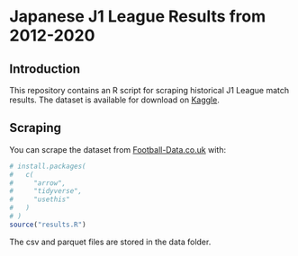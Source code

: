 # Japanese J1 League Results from 2012-2020

## Introduction

This repository contains an R script for scraping historical J1 League match results. The dataset is available for download on [Kaggle](https://www.kaggle.com/irkaal/japanese-j1-league).

## Scraping

You can scrape the dataset from
[Football-Data.co.uk](https://football-data.co.uk) with:

```r
# install.packages(
#   c(
#     "arrow",
#     "tidyverse",
#     "usethis"
#   )
# )
source("results.R")
```

The csv and parquet files are stored in the data folder.
